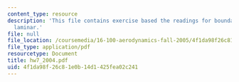 ```yaml
---
content_type: resource
description: 'This file contains exercise based the readings for boundary layers:
  laminar.'
file: null
file_location: /coursemedia/16-100-aerodynamics-fall-2005/4f1da98f26c81e0b14d1425fea02c241_hw7_2004.pdf
file_type: application/pdf
resourcetype: Document
title: hw7_2004.pdf
uid: 4f1da98f-26c8-1e0b-14d1-425fea02c241
---
```

